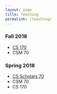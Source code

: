 ```yaml
---
layout: page
title: Teaching
permalink: /teaching/
---
```


### Fall 2018

- [CS 170](170-fa18)
- CSM 70

### Spring 2018
- [CS Scholars 70](70-scholars)
- CSM 70
- CS 170